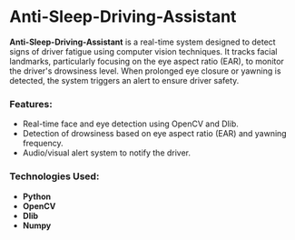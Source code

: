 # Anti-Sleep-Driving-Assistant

**Anti-Sleep-Driving-Assistant** is a real-time system designed to detect signs of driver fatigue using computer vision techniques. It tracks facial landmarks, particularly focusing on the eye aspect ratio (EAR), to monitor the driver's drowsiness level. When prolonged eye closure or yawning is detected, the system triggers an alert to ensure driver safety.

### Features:

- Real-time face and eye detection using OpenCV and Dlib.
- Detection of drowsiness based on eye aspect ratio (EAR) and yawning frequency.
- Audio/visual alert system to notify the driver.

### Technologies Used:

- **Python**
- **OpenCV**
- **Dlib**
- **Numpy**
